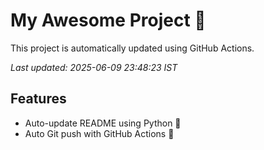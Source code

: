 # My Awesome Project 🚀

This project is automatically updated using GitHub Actions.

_Last updated: 2025-06-09 23:48:23 IST_

## Features
- Auto-update README using Python 🐍
- Auto Git push with GitHub Actions 🤖

